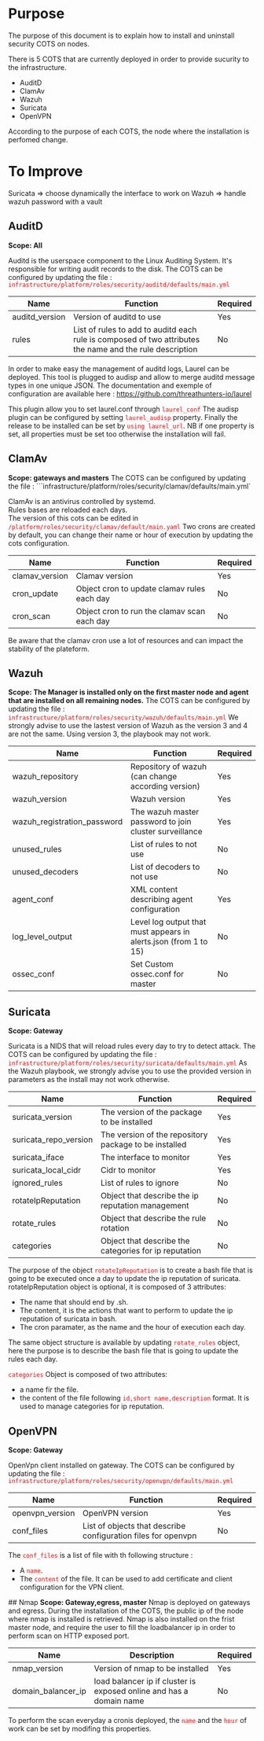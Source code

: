 <style>
code{
    white-space : pre-wrap !important;
    color: red;
}
</style>
# Purpose
The purpose of this document is to explain how to install and uninstall 
security COTS on nodes.

There is 5 COTS that are currently deployed in order to provide sucurity to the 
infrastructure. 

- AuditD
- ClamAv
- Wazuh
- Suricata
- OpenVPN

According to the purpose of each COTS, the node where the installation is perfomed change.

# To Improve
Suricata => choose dynamically the interface to work on 
Wazuh => handle wazuh password with a vault 

## AuditD
**Scope: All**

Auditd is the userspace component to the Linux Auditing System. It's responsible for writing audit records to the disk.
The COTS can be configured by updating the file : ```infrastructure/platform/roles/security/auditd/defaults/main.yml```

| Name | Function | Required |
|------|----------|----------|
|  auditd_version    |    Version of auditd to use      |   Yes   |
|  rules   |   List of rules to add to auditd each rule is composed of two attributes the name and the rule description      |     No     |

In order to make easy the management of auditd logs, Laurel can be deployed.
This tool is plugged to audisp and allow to merge auditd message types in one unique JSON.
The documentation and exemple of configuration are available here : https://github.com/threathunters-io/laurel

This plugin allow you to set laurel.conf through `laurel_conf`
The audisp plugin can be configured by setting `laurel_audisp` property.
Finally the release to be installed can be set by `using laurel_url`.
NB if one property is set, all properties must be set too otherwise the installation will fail. 

## ClamAv
**Scope: gateways and masters**
The COTS can be configured by updating the file : ```infrastructure/platform/roles/security/clamav/defaults/main.yml`

ClamAv is an antivirus controlled by systemd.  
Rules bases are reloaded each days.  
The version of this cots can be edited in ```/platform/roles/security/clamav/default/main.yaml```
Two crons are created by default, you can change their name or hour of execution by updating the cots configuration.

| Name | Function | Required |
|------|----------|----------|
|  clamav_version   | Clamav version  |    Yes      |     
|  cron_update |  Object cron to update clamav rules each day | No  |
|  cron_scan |  Object cron to run the clamav scan each day | No  |

Be aware that the clamav cron use a lot of resources and can impact the stability of the plateform.
## Wazuh
**Scope: The Manager is installed only on the first master node and agent that are installed on all remaining nodes.** 
The COTS can be configured by updating the file : ```infrastructure/platform/roles/security/wazuh/defaults/main.yml```
We strongly advise to use the lastest version of Wazuh as the version 3 and 4 are not the same. Using version 3, the playbook may not work.

| Name | Function | Required |
|------|----------|----------|
| wazuh_repository    |    Repository of wazuh (can change according version)     |   Yes   |
| wazuh_version   | Wazuh version  |    Yes      |     
| wazuh_registration_password  |  The wazuh master password to join cluster surveillance  |  Yes |
| unused_rules  |  List of rules to not use  |  No |
| unused_decoders  |  List of decoders to not use  |  No |
| agent_conf  |  XML content describing agent configuration  |  Yes |
| log_level_output  |  Level log output that must appears in alerts.json (from 1 to 15)  |  No |
| ossec_conf  | Set Custom ossec.conf for master  |  No |


## Suricata
**Scope: Gateway**

Suricata is a NIDS that will reload rules every day to try to detect attack. 
The COTS can be configured by updating the file : ```infrastructure/platform/roles/security/suricata/defaults/main.yml```
As the Wazuh playbook, we strongly advise you to use the provided version in parameters as the install may not work otherwise.

| Name | Function | Required |
|------|----------|----------|
| suricata_version    |  The version of the package to be installed  |   Yes   |
| suricata_repo_version   | The version of the repository package to be installed  |    Yes      |     
| suricata_iface  |  The interface to monitor  |  Yes |
| suricata_local_cidr  |  Cidr to monitor  |  Yes |
| ignored_rules  |  List of rules to ignore  |  No |
| rotateIpReputation  |  Object that describe the ip reputation management  |  No |
| rotate_rules  |  Object that describe the rule rotation  |  No |
| categories | Object that describe the categories for ip reputation | No |

The purpose of the object `rotateIpReputation` is to create a bash file that is going to be executed once a day to update the ip reputation of suricata.
rotateIpReputation object is optional, it is composed of 3 attributes:

- The name that should end by .sh.
- The content, it is the actions that want to perform to update the ip reputation of suricata in bash.
- The cron paramater, as the name and the hour of execution each day.

The same object structure is available by updating `rotate_rules` object, here the purpose is to describe the bash file that is going to update the rules each day.

`categories` Object is composed of two attributes:

- a name fir the file.
- the content of the file following `id,short name,description` format. 
It is used to manage categories for ip reputation. 

## OpenVPN 
**Scope: Gateway**

OpenVpn client installed on gateway.
The COTS can be configured by updating the file : ```infrastructure/platform/roles/security/openvpn/defaults/main.yml```

| Name | Function | Required |
|------|----------|----------|
| openvpn_version    |   OpenVPN version     |   Yes   |
| conf_files   | List of objects that describe configuration files for openvpn  |    No      |     

The `conf_files` is a list of file with th following structure :

- A `name`.
- The `content` of the file. 
It can be used to add certificate and client configuration for the VPN client.

## Nmap
**Scope: Gateway,egress, master**
Nmap is deployed on gateways and egress. During the installation of the COTS, the public ip
of the node where nmap is installed is retrieved.
Nmap is also installed on the frist master node, and require the user to fill the loadbalancer ip
in order to perform scan on HTTP exposed port.

| Name               | Description                                                         | Required |
|--------------------|---------------------------------------------------------------------|----------|
| nmap_version       | Version of nmap to be installed                                     | Yes      |
| domain_balancer_ip | load balancer ip if cluster is exposed online and has a domain name | No       |

To perform the scan everyday a cronis deployed, the `name` and the `hour` of work can be set
by modifing this properties.
